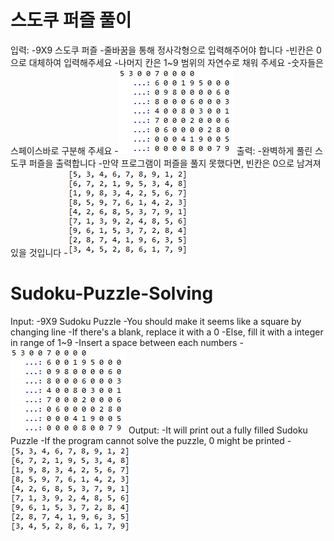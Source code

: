 # 스도쿠 퍼즐 풀이
입력: -9X9 스도쿠 퍼즐
      -줄바꿈을 통해 정사각형으로 입력해주어야 합니다
      -빈칸은 0으로 대체하여 입력해주세요
      -나머지 칸은 1~9 범위의 자연수로 채워 주세요
      -숫자들은 스페이스바로 구분해 주세요
      -![입력](/input.PNG)
출력: -완벽하게 풀린 스도쿠 퍼즐을 출력합니다
      -만약 프로그램이 퍼즐을 풀지 못했다면, 빈칸은 0으로 남겨져 있을 것입니다
      -![출력](/output.PNG)


# Sudoku-Puzzle-Solving
Input: -9X9 Sudoku Puzzle
      -You should make it seems like a square by changing line
      -If there's a blank, replace it with a 0
      -Else, fill it with a integer in range of 1~9
      -Insert a space between each numbers
      -![Input](/input.PNG)
Output: -It will print out a fully filled Sudoku Puzzle
        -If the program cannot solve the puzzle, 0 might be printed
       -![Output](/output.PNG)
